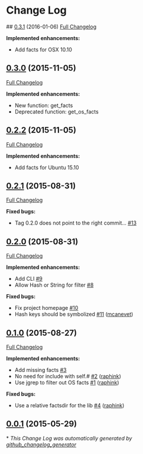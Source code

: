 # Change Log

## [0.3.1](https://rubygems.org/gems/facterdb/versions/0.3.1) (2016-01-06)
[Full Changelog](https://github.com/camptocamp/facterdb/compare/0.3.0...0.3.1)

**Implemented enhancements:**

- Add facts for OSX 10.10

## [0.3.0](https://rubygems.org/gems/facterdb/versions/0.3.0) (2015-11-05)
[Full Changelog](https://github.com/camptocamp/facterdb/compare/0.2.2...0.3.0)

**Implemented enhancements:**

- New function: get\_facts
- Deprecated function: get\_os\_facts

## [0.2.2](https://rubygems.org/gems/facterdb/versions/0.2.2) (2015-11-05)
[Full Changelog](https://github.com/camptocamp/facterdb/compare/0.2.1...0.2.2)

**Implemented enhancements:**

- Add facts for Ubuntu 15.10

## [0.2.1](https://rubygems.org/gems/facterdb/versions/0.2.1) (2015-08-31)
[Full Changelog](https://github.com/camptocamp/facterdb/compare/0.2.0...0.2.1)

**Fixed bugs:**

- Tag 0.2.0 does not point to the right commit... [\#13](https://github.com/camptocamp/facterdb/issues/13)

## [0.2.0](https://rubygems.org/gems/facterdb/versions/0.2.0) (2015-08-31)
[Full Changelog](https://github.com/camptocamp/facterdb/compare/0.1.0...0.2.0)

**Implemented enhancements:**

- Add CLI [\#9](https://github.com/camptocamp/facterdb/issues/9)
- Allow Hash or String for filter [\#8](https://github.com/camptocamp/facterdb/issues/8)

**Fixed bugs:**

- Fix project homepage [\#10](https://github.com/camptocamp/facterdb/issues/10)
- Hash keys should be symbolized [\#11](https://github.com/camptocamp/facterdb/pull/11) ([mcanevet](https://github.com/mcanevet))

## [0.1.0](https://rubygems.org/gems/facterdb/versions/0.1.0) (2015-08-27)
[Full Changelog](https://github.com/camptocamp/facterdb/compare/0.0.1...0.1.0)

**Implemented enhancements:**

- Add missing facts [\#3](https://github.com/camptocamp/facterdb/issues/3)
- No need for include with self.\# [\#2](https://github.com/camptocamp/facterdb/pull/2) ([raphink](https://github.com/raphink))
- Use jgrep to filter out OS facts [\#1](https://github.com/camptocamp/facterdb/pull/1) ([raphink](https://github.com/raphink))

**Fixed bugs:**

- Use a relative factsdir for the lib [\#4](https://github.com/camptocamp/facterdb/pull/4) ([raphink](https://github.com/raphink))

## [0.0.1](https://rubygems.org/gems/facterdb/versions/0.0.1) (2015-05-29)


\* *This Change Log was automatically generated by [github_changelog_generator](https://github.com/skywinder/Github-Changelog-Generator)*
